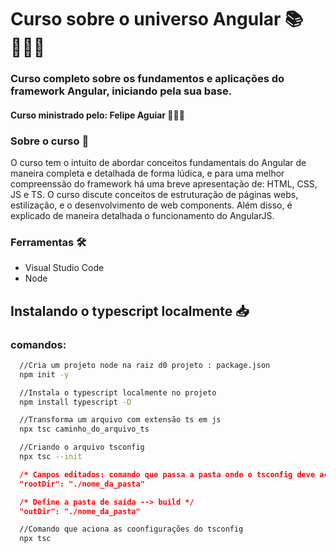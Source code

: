 # Curso sobre o universo Angular 📚 👩🏻‍💻
### Curso completo sobre os fundamentos e aplicações do framework Angular, iniciando pela sua base.
#### Curso ministrado pelo: Felipe Aguiar 👨🏻‍🏫

### Sobre o curso 📜

O curso tem o intuito de abordar conceitos fundamentais do Angular de maneira completa e detalhada de forma lúdica, 
e para uma melhor compreenssão do framework há uma breve apresentação de: HTML, CSS, JS e TS. O curso discute 
conceitos de estruturação de páginas webs, estilização, e o desenvolvimento de web components. Além disso, é 
explicado de maneira detalhada o funcionamento do AngularJS.  

### Ferramentas 🛠️

  * Visual Studio Code
  * Node

## Instalando o typescript localmente 📥
### comandos:

```bash
  //Cria um projeto node na raiz d0 projeto : package.json
  npm init -y
```

```bash
  //Instala o typescript localmente no projeto
  npm install typescript -D
```
```bash
  //Transforma um arquivo com extensão ts em js 
  npx tsc caminho_do_arquivo_ts
```
```bash
  //Criando o arquivo tsconfig
  npx tsc --init
```
```json
  /* Campos editados: comando que passa a pasta onde o tsconfig deve acessar para fazer as alterações --> pasta src */
  "rootDir": "./nome_da_pasta"
```
```json
  /* Define a pasta de saída --> build */
  "outDir": "./nome_da_pasta"
```
```bash
  //Comando que aciona as coonfigurações do tsconfig
  npx tsc
```

